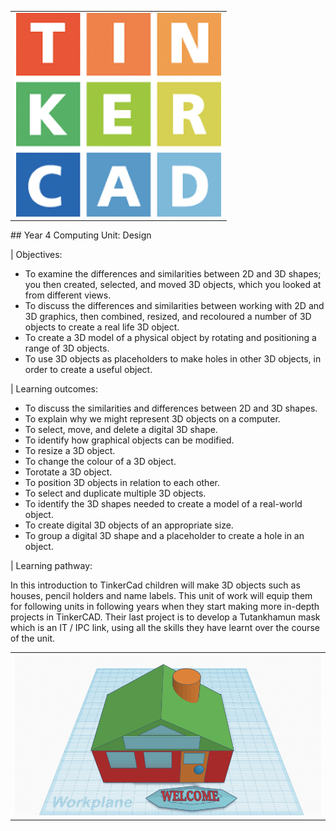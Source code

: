 <title>Year 9 CS</title>
<style type='text/css'>
body {width: 80%; margin:auto;}
a { text-decoration: none; }
a:hover { text-decoration: underline; }
h1 {display: none; }
h2 { background-color:#fc9003; padding:16px;text-align:center;}
h3 {background-color:lightblue; padding:16px; text-align:center;}
video {width:30%; float:left;}
button {float: right;margin-bottom: 20px; background-color: lightblue; border-radius:3px; }
video {margin-bottom:20px; width: 40%;text-align:center;}
</style>

<table>
  <tr>
    <td style='text-align:center;'><img src='img/tinkercad-logo.png'></td>
  </tr>
  </table>
## Year 4 Computing Unit: Design 

| Objectives:

+ To examine the differences and similarities between 2D and 3D shapes; you then created, selected, and moved 3D objects, which you looked at from different views.
+ To discuss the differences and similarities between working with 2D and 3D graphics, then combined, resized, and recoloured a number of 3D objects to create a real life 3D object.
+ To create a 3D model of a physical object by rotating and positioning a range of 3D objects.
+ To use 3D objects as placeholders to make holes in other 3D objects, in order to create a useful object.


| Learning outcomes:

+ To discuss the similarities and differences between 2D and 3D shapes.
+ To explain why we might represent 3D objects on a computer.
+ To select, move, and delete a digital 3D shape.
+ To identify how graphical objects can be modified.
+ To resize a 3D object.
+ To change the colour of a 3D object.
+ Torotate a 3D object.
+ To position 3D objects in relation to each other.
+ To select and duplicate multiple 3D objects. 
+ To identify the 3D shapes needed to create a model of a real-world object.
+ To create digital 3D objects of an appropriate size.
+ To group a digital 3D shape and a placeholder to create a hole in an object.


| Learning pathway:

In this introduction to TinkerCad children will make 3D objects such as houses, pencil holders and name labels. This unit of work will equip them for following units in following years when they start making more in-depth projects in TinkerCAD. Their last project is to develop a Tutankhamun mask which is an IT / IPC link, using all the skills they have learnt over the course of the unit.

<table>
  <tr>
    <td style='text-align:center;'><img src='img/tinkercad-house.png'></td>
  </tr>
  </table>
